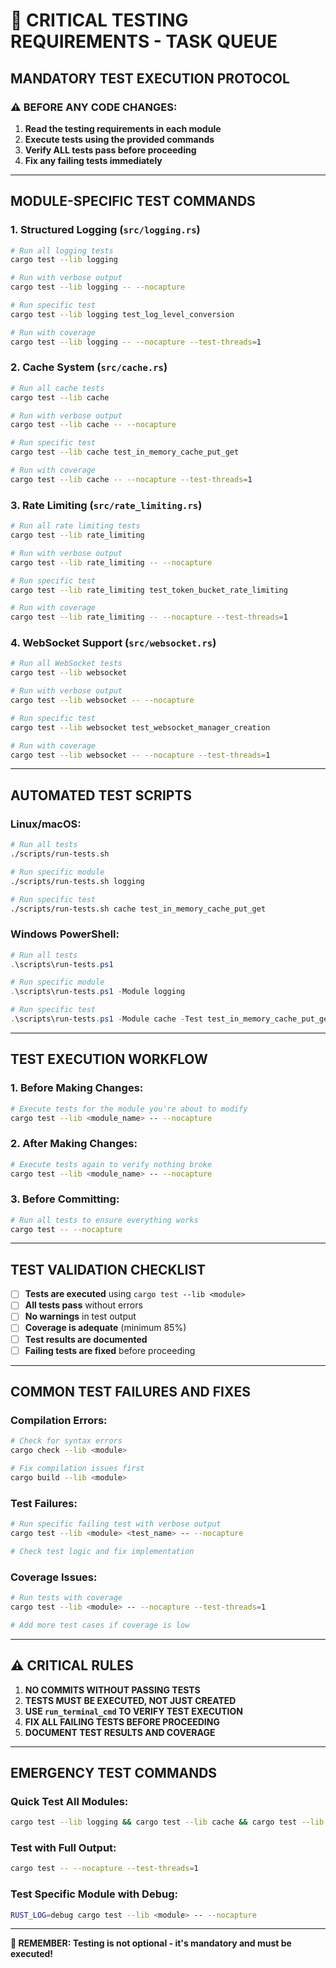 # 🚨 CRITICAL TESTING REQUIREMENTS - TASK QUEUE

## **MANDATORY TEST EXECUTION PROTOCOL**

### **⚠️ BEFORE ANY CODE CHANGES:**

1. **Read the testing requirements in each module**
2. **Execute tests using the provided commands**
3. **Verify ALL tests pass before proceeding**
4. **Fix any failing tests immediately**

---

## **MODULE-SPECIFIC TEST COMMANDS**

### **1. Structured Logging (`src/logging.rs`)**
```bash
# Run all logging tests
cargo test --lib logging

# Run with verbose output
cargo test --lib logging -- --nocapture

# Run specific test
cargo test --lib logging test_log_level_conversion

# Run with coverage
cargo test --lib logging -- --nocapture --test-threads=1
```

### **2. Cache System (`src/cache.rs`)**
```bash
# Run all cache tests
cargo test --lib cache

# Run with verbose output
cargo test --lib cache -- --nocapture

# Run specific test
cargo test --lib cache test_in_memory_cache_put_get

# Run with coverage
cargo test --lib cache -- --nocapture --test-threads=1
```

### **3. Rate Limiting (`src/rate_limiting.rs`)**
```bash
# Run all rate limiting tests
cargo test --lib rate_limiting

# Run with verbose output
cargo test --lib rate_limiting -- --nocapture

# Run specific test
cargo test --lib rate_limiting test_token_bucket_rate_limiting

# Run with coverage
cargo test --lib rate_limiting -- --nocapture --test-threads=1
```

### **4. WebSocket Support (`src/websocket.rs`)**
```bash
# Run all WebSocket tests
cargo test --lib websocket

# Run with verbose output
cargo test --lib websocket -- --nocapture

# Run specific test
cargo test --lib websocket test_websocket_manager_creation

# Run with coverage
cargo test --lib websocket -- --nocapture --test-threads=1
```

---

## **AUTOMATED TEST SCRIPTS**

### **Linux/macOS:**
```bash
# Run all tests
./scripts/run-tests.sh

# Run specific module
./scripts/run-tests.sh logging

# Run specific test
./scripts/run-tests.sh cache test_in_memory_cache_put_get
```

### **Windows PowerShell:**
```powershell
# Run all tests
.\scripts\run-tests.ps1

# Run specific module
.\scripts\run-tests.ps1 -Module logging

# Run specific test
.\scripts\run-tests.ps1 -Module cache -Test test_in_memory_cache_put_get
```

---

## **TEST EXECUTION WORKFLOW**

### **1. Before Making Changes:**
```bash
# Execute tests for the module you're about to modify
cargo test --lib <module_name> -- --nocapture
```

### **2. After Making Changes:**
```bash
# Execute tests again to verify nothing broke
cargo test --lib <module_name> -- --nocapture
```

### **3. Before Committing:**
```bash
# Run all tests to ensure everything works
cargo test -- --nocapture
```

---

## **TEST VALIDATION CHECKLIST**

- [ ] **Tests are executed** using `cargo test --lib <module>`
- [ ] **All tests pass** without errors
- [ ] **No warnings** in test output
- [ ] **Coverage is adequate** (minimum 85%)
- [ ] **Test results are documented**
- [ ] **Failing tests are fixed** before proceeding

---

## **COMMON TEST FAILURES AND FIXES**

### **Compilation Errors:**
```bash
# Check for syntax errors
cargo check --lib <module>

# Fix compilation issues first
cargo build --lib <module>
```

### **Test Failures:**
```bash
# Run specific failing test with verbose output
cargo test --lib <module> <test_name> -- --nocapture

# Check test logic and fix implementation
```

### **Coverage Issues:**
```bash
# Run tests with coverage
cargo test --lib <module> -- --nocapture --test-threads=1

# Add more test cases if coverage is low
```

---

## **⚠️ CRITICAL RULES**

1. **NO COMMITS WITHOUT PASSING TESTS**
2. **TESTS MUST BE EXECUTED, NOT JUST CREATED**
3. **USE `run_terminal_cmd` TO VERIFY TEST EXECUTION**
4. **FIX ALL FAILING TESTS BEFORE PROCEEDING**
5. **DOCUMENT TEST RESULTS AND COVERAGE**

---

## **EMERGENCY TEST COMMANDS**

### **Quick Test All Modules:**
```bash
cargo test --lib logging && cargo test --lib cache && cargo test --lib rate_limiting && cargo test --lib websocket
```

### **Test with Full Output:**
```bash
cargo test -- --nocapture --test-threads=1
```

### **Test Specific Module with Debug:**
```bash
RUST_LOG=debug cargo test --lib <module> -- --nocapture
```

---

**🚨 REMEMBER: Testing is not optional - it's mandatory and must be executed!**

